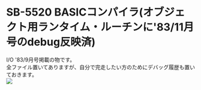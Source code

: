 # SB-5520 BASICコンパイラ(オブジェクト用ランタイム・ルーチンに'83/11月号のdebug反映済)  
I/O '83/9月号掲載の物です。  
全ファイル置いてありますが、自分で完走したい方のためにデバッグ履歴も置いておきます。  
[![](https://img.youtube.com/vi/Sywq74uXCWw/0.jpg)](https://www.youtube.com/watch?v=Sywq74uXCWw)  
